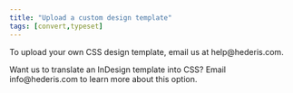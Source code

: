 ```yaml
---
title: "Upload a custom design template"
tags: [convert,typeset]
---
```

 
<html><body><section data-type="chapter" class="hsecchapter" data-hederis-type="hsecchapter" id="custom-design-templates" data-pi-attrs="id: custom-design-templates; data-tags: convert,typeset;" role="doc-chapter" data-tags="convert,typeset" data-author-name=" " data-book-title=" " title="Upload a custom design template"><p class="hblkp" data-hederis-type="hblkp" id="p1ydU3iBc">To upload your own CSS design template, email us at help@hederis.com.</p><p class="hblkp" data-hederis-type="hblkp" id="pQCj10wsW">Want us to translate an InDesign template into CSS? Email info@hederis.com to learn more about this option.</p></section></body></html>
